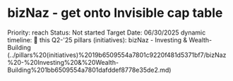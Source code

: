 # bizNaz - get onto Invisible cap table

Priority: reach
Status: Not started
Target Date: 06/30/2025
dynamic timeline: 🔵 this Q2-'25
pillars (initiatives): bizNaz - Investing & Wealth-Building (../pillars%20(initiatives)%2019b6509554a7801c9220f481d5371bf7/bizNaz%20-%20Investing%20&%20Wealth-Building%201bb6509554a7801dafddef8778e35de2.md)